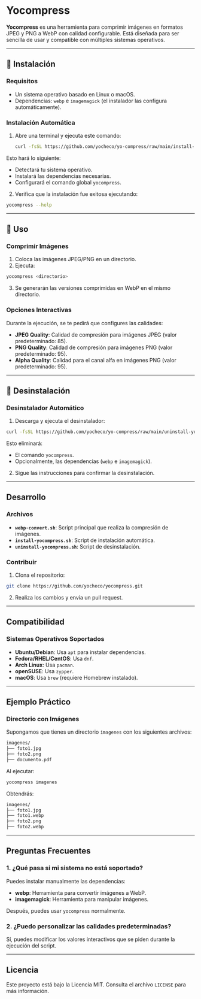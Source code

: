 # Yocompress

**Yocompress** es una herramienta para comprimir imágenes en formatos JPEG y PNG a WebP con calidad configurable. Está diseñada para ser sencilla de usar y compatible con múltiples sistemas operativos.

---

## 🚀 Instalación

### Requisitos

- Un sistema operativo basado en Linux o macOS.
- Dependencias: `webp` e `imagemagick` (el instalador las configura automáticamente).

### Instalación Automática

1. Abre una terminal y ejecuta este comando:
   ```bash
   curl -fsSL https://github.com/yocheco/yo-compress/raw/main/install-yocompress.sh | bash
   ```

Esto hará lo siguiente:

- Detectará tu sistema operativo.
- Instalará las dependencias necesarias.
- Configurará el comando global `yocompress`.

2. Verifica que la instalación fue exitosa ejecutando:

```bash
yocompress --help
```

---

## 📢 Uso

### Comprimir Imágenes

1. Coloca las imágenes JPEG/PNG en un directorio.
2. Ejecuta:

```bash
yocompress <directorio>
```

3. Se generarán las versiones comprimidas en WebP en el mismo directorio.

### Opciones Interactivas

Durante la ejecución, se te pedirá que configures las calidades:

- **JPEG Quality**: Calidad de compresión para imágenes JPEG (valor predeterminado: 85).
- **PNG Quality**: Calidad de compresión para imágenes PNG (valor predeterminado: 95).
- **Alpha Quality**: Calidad para el canal alfa en imágenes PNG (valor predeterminado: 95).

---

## 🧼 Desinstalación

### Desinstalador Automático

1. Descarga y ejecuta el desinstalador:

```bash
curl -fsSL https://github.com/yocheco/yo-compress/raw/main/uninstall-yocompress.sh | bash
```

Esto eliminará:

- El comando `yocompress`.
- Opcionalmente, las dependencias (`webp` e `imagemagick`).

2. Sigue las instrucciones para confirmar la desinstalación.

---

## Desarrollo

### Archivos

- **`webp-convert.sh`**: Script principal que realiza la compresión de imágenes.
- **`install-yocompress.sh`**: Script de instalación automática.
- **`uninstall-yocompress.sh`**: Script de desinstalación.

### Contribuir

1. Clona el repositorio:

```bash
git clone https://github.com/yocheco/yocompress.git
```

2. Realiza los cambios y envía un pull request.

---

## Compatibilidad

### Sistemas Operativos Soportados

- **Ubuntu/Debian**: Usa `apt` para instalar dependencias.
- **Fedora/RHEL/CentOS**: Usa `dnf`.
- **Arch Linux**: Usa `pacman`.
- **openSUSE**: Usa `zypper`.
- **macOS**: Usa `brew` (requiere Homebrew instalado).

---

## Ejemplo Práctico

### Directorio con Imágenes

Supongamos que tienes un directorio `imagenes` con los siguientes archivos:

```bash
imagenes/
├── foto1.jpg
├── foto2.png
├── documento.pdf
```

Al ejecutar:

```bash
yocompress imagenes
```

Obtendrás:

```bash
imagenes/
├── foto1.jpg
├── foto1.webp
├── foto2.png
├── foto2.webp
```

---

## Preguntas Frecuentes

### 1. ¿Qué pasa si mi sistema no está soportado?

Puedes instalar manualmente las dependencias:

- **webp**: Herramienta para convertir imágenes a WebP.
- **imagemagick**: Herramienta para manipular imágenes.

Después, puedes usar `yocompress` normalmente.

### 2. ¿Puedo personalizar las calidades predeterminadas?

Sí, puedes modificar los valores interactivos que se piden durante la ejecución del script.

---

## Licencia

Este proyecto está bajo la Licencia MIT. Consulta el archivo `LICENSE` para más información.
